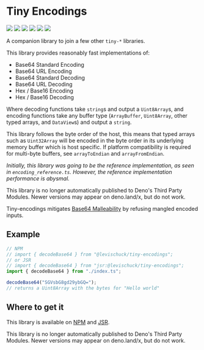 # Tiny Encodings

[![](https://img.shields.io/github/actions/workflow/status/levischuck/tiny-encodings/build.yml?branch=main)](https://github.com/LeviSchuck/tiny-encodings/actions)
[![](https://img.shields.io/codecov/c/gh/levischuck/tiny-encodings?style=flat-square)](https://codecov.io/gh/levischuck/tiny-encodings)
[![](https://img.shields.io/github/v/tag/levischuck/tiny-encodings?label=npm&logo=npm&style=flat-square)](https://www.npmjs.com/package/@levischuck/tiny-encodings)
[![](https://img.shields.io/jsr/v/%40levischuck/tiny-encodings)](https://jsr.io/@levischuck/tiny-encodings)
[![](https://img.shields.io/github/license/levischuck/tiny-encodings)](https://github.com/LeviSchuck/tiny-encodings/blob/main/LICENSE.txt)
![](https://img.shields.io/bundlephobia/min/%40levischuck/tiny-encodings)

A companion library to join a few other `tiny-*` libraries.

This library provides reasonably fast implementations of:

- Base64 Standard Encoding
- Base64 URL Encoding
- Base64 Standard Decoding
- Base64 URL Decoding
- Hex / Base16 Encoding
- Hex / Base16 Decoding

Where decoding functions take `string`s and output a `Uint8Array`s, and encoding
functions take any buffer type (`ArrayBuffer`, `Uint8Array`, other typed arrays,
and `DataView`s) and output a `string`.

This library follows the byte order of the host, this means that typed arrays
such as `Uint32Array` will be encoded in the byte order in its underlying memory
buffer which is host specific. If platform compatibility is required for
multi-byte buffers, see `arrayToEndian` and `arrayFromEndian`.

_Initially, this library was going to be the reference implementation, as seen
in `encoding_reference.ts`. However, the reference implementation performance is
abysmal._

This library is no longer automatically published to Deno's Third Party Modules. Newer versions may appear on deno.land/x, but do not work.

Tiny-encodings mitigates [Base64 Malleability](https://eprint.iacr.org/2022/361)
by refusing mangled encoded inputs.

## Example

```ts
// NPM
// import { decodeBase64 } from "@levischuck/tiny-encodings";
// or JSR
// import { decodeBase64 } from "jsr:@levischuck/tiny-encodings";
import { decodeBase64 } from "./index.ts";

decodeBase64("SGVsbG8gd29ybGQ=");
// returns a Uint8Array with the bytes for "Hello world"
```

## Where to get it

This library is available on [NPM](https://www.npmjs.com/package/@levischuck/tiny-encodings) and [JSR](https://jsr.io/@levischuck/tiny-encodings).

This library is no longer automatically published to Deno's Third Party Modules. Newer versions may appear on deno.land/x, but do not work.
